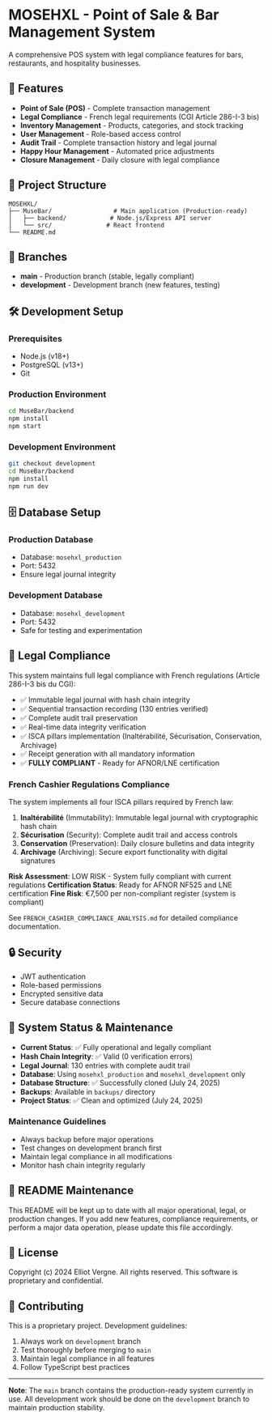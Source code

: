 # MOSEHXL - Point of Sale & Bar Management System

A comprehensive POS system with legal compliance features for bars, restaurants, and hospitality businesses.

## 🚀 Features

- **Point of Sale (POS)** - Complete transaction management
- **Legal Compliance** - French legal requirements (CGI Article 286-I-3 bis)
- **Inventory Management** - Products, categories, and stock tracking
- **User Management** - Role-based access control
- **Audit Trail** - Complete transaction history and legal journal
- **Happy Hour Management** - Automated price adjustments
- **Closure Management** - Daily closure with legal compliance

## 📁 Project Structure

```
MOSEHXL/
├── MuseBar/                 # Main application (Production-ready)
│   ├── backend/            # Node.js/Express API server
│   └── src/               # React frontend
└── README.md
```

## 🌿 Branches

- **main** - Production branch (stable, legally compliant)
- **development** - Development branch (new features, testing)

## 🛠️ Development Setup

### Prerequisites
- Node.js (v18+)
- PostgreSQL (v13+)
- Git

### Production Environment
```bash
cd MuseBar/backend
npm install
npm start
```

### Development Environment
```bash
git checkout development
cd MuseBar/backend
npm install
npm run dev
```

## 🗄️ Database Setup

### Production Database
- Database: `mosehxl_production`
- Port: 5432
- Ensure legal journal integrity

### Development Database  
- Database: `mosehxl_development`
- Port: 5432
- Safe for testing and experimentation

## 📄 Legal Compliance

This system maintains full legal compliance with French regulations (Article 286-I-3 bis du CGI):
- ✅ Immutable legal journal with hash chain integrity
- ✅ Sequential transaction recording (130 entries verified)
- ✅ Complete audit trail preservation
- ✅ Real-time data integrity verification
- ✅ ISCA pillars implementation (Inaltérabilité, Sécurisation, Conservation, Archivage)
- ✅ Receipt generation with all mandatory information
- ✅ **FULLY COMPLIANT** - Ready for AFNOR/LNE certification

### French Cashier Regulations Compliance
The system implements all four ISCA pillars required by French law:

1. **Inaltérabilité** (Immutability): Immutable legal journal with cryptographic hash chain
2. **Sécurisation** (Security): Complete audit trail and access controls
3. **Conservation** (Preservation): Daily closure bulletins and data integrity
4. **Archivage** (Archiving): Secure export functionality with digital signatures

**Risk Assessment**: LOW RISK - System fully compliant with current regulations
**Certification Status**: Ready for AFNOR NF525 and LNE certification
**Fine Risk**: €7,500 per non-compliant register (system is compliant)

See `FRENCH_CASHIER_COMPLIANCE_ANALYSIS.md` for detailed compliance documentation.

## 🔒 Security

- JWT authentication
- Role-based permissions
- Encrypted sensitive data
- Secure database connections

## 🧹 System Status & Maintenance

- **Current Status**: ✅ Fully operational and legally compliant
- **Hash Chain Integrity**: ✅ Valid (0 verification errors)
- **Legal Journal**: 130 entries with complete audit trail
- **Database**: Using `mosehxl_production` and `mosehxl_development` only
- **Database Structure**: ✅ Successfully cloned (July 24, 2025)
- **Backups**: Available in `backups/` directory
- **Project Status**: ✅ Clean and optimized (July 24, 2025)

### Maintenance Guidelines
- Always backup before major operations
- Test changes on development branch first
- Maintain legal compliance in all modifications
- Monitor hash chain integrity regularly

## 📝 README Maintenance

This README will be kept up to date with all major operational, legal, or production changes. If you add new features, compliance requirements, or perform a major data operation, please update this file accordingly.

## 📝 License

Copyright (c) 2024 Elliot Vergne. All rights reserved.
This software is proprietary and confidential.

## 🤝 Contributing

This is a proprietary project. Development guidelines:
1. Always work on `development` branch
2. Test thoroughly before merging to `main`
3. Maintain legal compliance in all features
4. Follow TypeScript best practices

---
**Note**: The `main` branch contains the production-ready system currently in use. All development work should be done on the `development` branch to maintain production stability.
